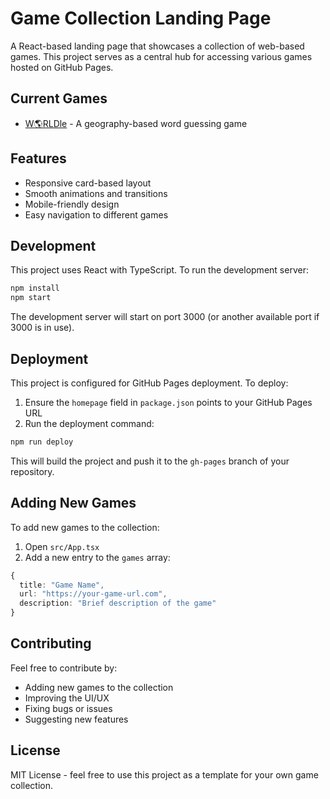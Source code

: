 # Game Collection Landing Page

A React-based landing page that showcases a collection of web-based games. This project serves as a central hub for accessing various games hosted on GitHub Pages.

## Current Games

- [W🌎RLDle](https://jc9677.github.io/worldle/) - A geography-based word guessing game

## Features

- Responsive card-based layout
- Smooth animations and transitions
- Mobile-friendly design
- Easy navigation to different games

## Development

This project uses React with TypeScript. To run the development server:

```bash
npm install
npm start
```

The development server will start on port 3000 (or another available port if 3000 is in use).

## Deployment

This project is configured for GitHub Pages deployment. To deploy:

1. Ensure the `homepage` field in `package.json` points to your GitHub Pages URL
2. Run the deployment command:
```bash
npm run deploy
```

This will build the project and push it to the `gh-pages` branch of your repository.

## Adding New Games

To add new games to the collection:

1. Open `src/App.tsx`
2. Add a new entry to the `games` array:
```typescript
{
  title: "Game Name",
  url: "https://your-game-url.com",
  description: "Brief description of the game"
}
```

## Contributing

Feel free to contribute by:
- Adding new games to the collection
- Improving the UI/UX
- Fixing bugs or issues
- Suggesting new features

## License

MIT License - feel free to use this project as a template for your own game collection.
